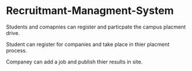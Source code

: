 # Recruitmant-Managment-System

Students and comapnies can register and particpate the campus placment drive.

Student can register for companies and take place in thier placment process.

Companey can add a job and publish thier results in site.
